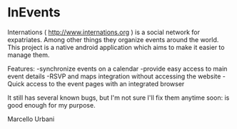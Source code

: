 InEvents
========
Internations ( http://www.internations.org ) is a social network for expatriates.
Among other things they organize events around the world.
This project is a native android application which aims to make it easier to manage them.

Features:
-synchronize events on a calendar
-provide easy access to main event details
-RSVP and maps integration without accessing the website
-Quick access to the event pages with an integrated browser

It still has several known bugs, but I'm not sure I'll fix them anytime soon: is good enough for my purpose.

Marcello Urbani
